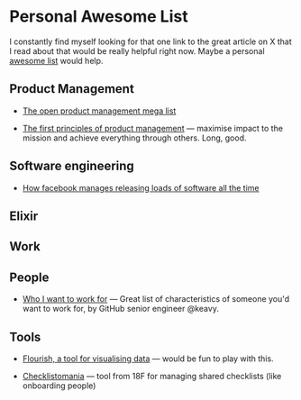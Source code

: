 # Personal Awesome List

I constantly find myself looking for that one link to the great article on X that I read about that would be really helpful right now. Maybe a personal [awesome list](https://github.com/sindresorhus/awesome) would help.

## Product Management

- [The open product management mega list](https://github.com/tron1991/open-product-management)

- [The first principles of product management](https://blackboxofpm.com/the-first-principles-of-product-management-ea0e2f2a018c) &mdash; maximise impact to the mission and achieve everything through others. Long, good.

## Software engineering

- [How facebook manages releasing loads of software all the time](https://t.co/4DNsiOFIZn)

## Elixir

## Work

## People

- [Who I want to work for](https://medium.com/@keavy/who-i-want-to-work-for-b04ce972c202) &mdash; Great list of characteristics of someone you'd want to work for, by GitHub senior engineer @keavy.

## Tools

- [Flourish, a tool for visualising data](https://flourish.studio/) &mdash; would be fun to play with this.

- [Checklistomania](https://github.com/18F/checklistomania) &mdash; tool from 18F for managing shared checklists (like onboarding people)
